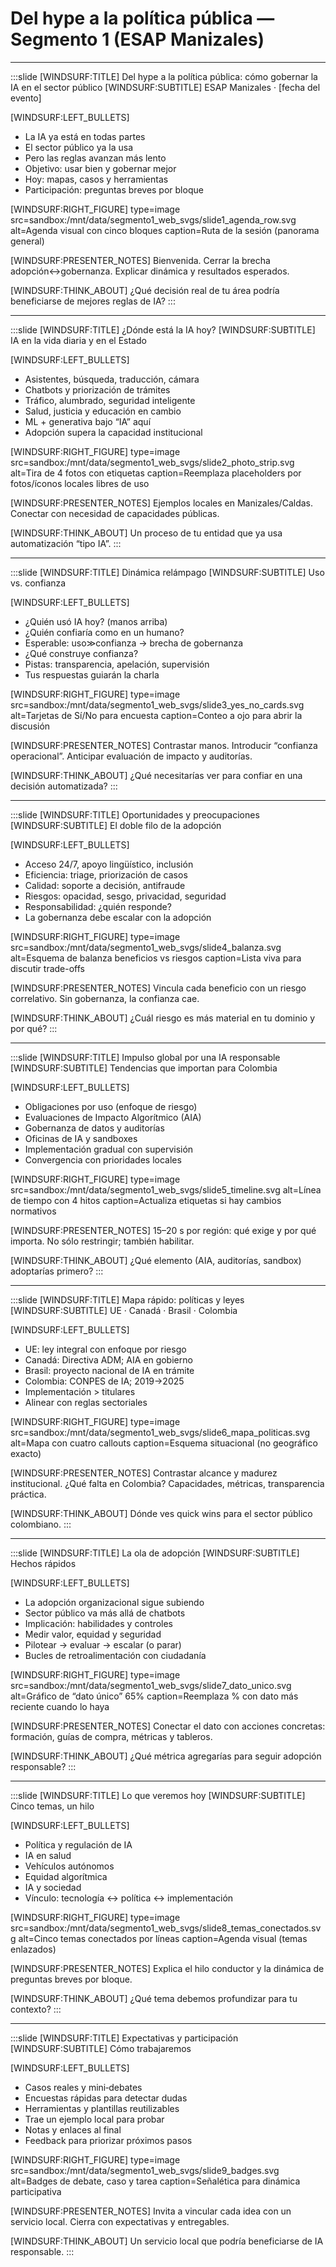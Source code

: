 
<!-- WINDSURF_PLAYBOOK v4 (web SVGs for Segment 1) -->
# Del hype a la política pública — Segmento 1 (ESAP Manizales)

---

:::slide
[WINDSURF:TITLE] Del hype a la política pública: cómo gobernar la IA en el sector público
[WINDSURF:SUBTITLE] ESAP Manizales · [fecha del evento]

[WINDSURF:LEFT_BULLETS]
- La IA ya está en todas partes
- El sector público ya la usa
- Pero las reglas avanzan más lento
- Objetivo: usar bien y gobernar mejor
- Hoy: mapas, casos y herramientas
- Participación: preguntas breves por bloque

[WINDSURF:RIGHT_FIGURE]
type=image
src=sandbox:/mnt/data/segmento1_web_svgs/slide1_agenda_row.svg
alt=Agenda visual con cinco bloques
caption=Ruta de la sesión (panorama general)

[WINDSURF:PRESENTER_NOTES]
Bienvenida. Cerrar la brecha adopción↔gobernanza. Explicar dinámica y resultados esperados.

[WINDSURF:THINK_ABOUT]
¿Qué decisión real de tu área podría beneficiarse de mejores reglas de IA?
:::

---

:::slide
[WINDSURF:TITLE] ¿Dónde está la IA hoy?
[WINDSURF:SUBTITLE] IA en la vida diaria y en el Estado

[WINDSURF:LEFT_BULLETS]
- Asistentes, búsqueda, traducción, cámara
- Chatbots y priorización de trámites
- Tráfico, alumbrado, seguridad inteligente
- Salud, justicia y educación en cambio
- ML + generativa bajo “IA” aquí
- Adopción supera la capacidad institucional

[WINDSURF:RIGHT_FIGURE]
type=image
src=sandbox:/mnt/data/segmento1_web_svgs/slide2_photo_strip.svg
alt=Tira de 4 fotos con etiquetas
caption=Reemplaza placeholders por fotos/íconos locales libres de uso

[WINDSURF:PRESENTER_NOTES]
Ejemplos locales en Manizales/Caldas. Conectar con necesidad de capacidades públicas.

[WINDSURF:THINK_ABOUT]
Un proceso de tu entidad que ya usa automatización “tipo IA”.
:::

---

:::slide
[WINDSURF:TITLE] Dinámica relámpago
[WINDSURF:SUBTITLE] Uso vs. confianza

[WINDSURF:LEFT_BULLETS]
- ¿Quién usó IA hoy? (manos arriba)
- ¿Quién confiaría como en un humano?
- Esperable: uso≫confianza → brecha de gobernanza
- ¿Qué construye confianza?
- Pistas: transparencia, apelación, supervisión
- Tus respuestas guiarán la charla

[WINDSURF:RIGHT_FIGURE]
type=image
src=sandbox:/mnt/data/segmento1_web_svgs/slide3_yes_no_cards.svg
alt=Tarjetas de Sí/No para encuesta
caption=Conteo a ojo para abrir la discusión

[WINDSURF:PRESENTER_NOTES]
Contrastar manos. Introducir “confianza operacional”. Anticipar evaluación de impacto y auditorías.

[WINDSURF:THINK_ABOUT]
¿Qué necesitarías ver para confiar en una decisión automatizada?
:::

---

:::slide
[WINDSURF:TITLE] Oportunidades y preocupaciones
[WINDSURF:SUBTITLE] El doble filo de la adopción

[WINDSURF:LEFT_BULLETS]
- Acceso 24/7, apoyo lingüístico, inclusión
- Eficiencia: triage, priorización de casos
- Calidad: soporte a decisión, antifraude
- Riesgos: opacidad, sesgo, privacidad, seguridad
- Responsabilidad: ¿quién responde?
- La gobernanza debe escalar con la adopción

[WINDSURF:RIGHT_FIGURE]
type=image
src=sandbox:/mnt/data/segmento1_web_svgs/slide4_balanza.svg
alt=Esquema de balanza beneficios vs riesgos
caption=Lista viva para discutir trade-offs

[WINDSURF:PRESENTER_NOTES]
Vincula cada beneficio con un riesgo correlativo. Sin gobernanza, la confianza cae.

[WINDSURF:THINK_ABOUT]
¿Cuál riesgo es más material en tu dominio y por qué?
:::

---

:::slide
[WINDSURF:TITLE] Impulso global por una IA responsable
[WINDSURF:SUBTITLE] Tendencias que importan para Colombia

[WINDSURF:LEFT_BULLETS]
- Obligaciones por uso (enfoque de riesgo)
- Evaluaciones de Impacto Algorítmico (AIA)
- Gobernanza de datos y auditorías
- Oficinas de IA y sandboxes
- Implementación gradual con supervisión
- Convergencia con prioridades locales

[WINDSURF:RIGHT_FIGURE]
type=image
src=sandbox:/mnt/data/segmento1_web_svgs/slide5_timeline.svg
alt=Línea de tiempo con 4 hitos
caption=Actualiza etiquetas si hay cambios normativos

[WINDSURF:PRESENTER_NOTES]
15–20 s por región: qué exige y por qué importa. No sólo restringir; también habilitar.

[WINDSURF:THINK_ABOUT]
¿Qué elemento (AIA, auditorías, sandbox) adoptarías primero?
:::

---

:::slide
[WINDSURF:TITLE] Mapa rápido: políticas y leyes
[WINDSURF:SUBTITLE] UE · Canadá · Brasil · Colombia

[WINDSURF:LEFT_BULLETS]
- UE: ley integral con enfoque por riesgo
- Canadá: Directiva ADM; AIA en gobierno
- Brasil: proyecto nacional de IA en trámite
- Colombia: CONPES de IA; 2019→2025
- Implementación > titulares
- Alinear con reglas sectoriales

[WINDSURF:RIGHT_FIGURE]
type=image
src=sandbox:/mnt/data/segmento1_web_svgs/slide6_mapa_politicas.svg
alt=Mapa con cuatro callouts
caption=Esquema situacional (no geográfico exacto)

[WINDSURF:PRESENTER_NOTES]
Contrastar alcance y madurez institucional. ¿Qué falta en Colombia? Capacidades, métricas, transparencia práctica.

[WINDSURF:THINK_ABOUT]
Dónde ves quick wins para el sector público colombiano.
:::

---

:::slide
[WINDSURF:TITLE] La ola de adopción
[WINDSURF:SUBTITLE] Hechos rápidos

[WINDSURF:LEFT_BULLETS]
- La adopción organizacional sigue subiendo
- Sector público va más allá de chatbots
- Implicación: habilidades y controles
- Medir valor, equidad y seguridad
- Pilotear → evaluar → escalar (o parar)
- Bucles de retroalimentación con ciudadanía

[WINDSURF:RIGHT_FIGURE]
type=image
src=sandbox:/mnt/data/segmento1_web_svgs/slide7_dato_unico.svg
alt=Gráfico de “dato único” 65%
caption=Reemplaza % con dato más reciente cuando lo haya

[WINDSURF:PRESENTER_NOTES]
Conectar el dato con acciones concretas: formación, guías de compra, métricas y tableros.

[WINDSURF:THINK_ABOUT]
¿Qué métrica agregarías para seguir adopción responsable?
:::

---

:::slide
[WINDSURF:TITLE] Lo que veremos hoy
[WINDSURF:SUBTITLE] Cinco temas, un hilo

[WINDSURF:LEFT_BULLETS]
- Política y regulación de IA
- IA en salud
- Vehículos autónomos
- Equidad algorítmica
- IA y sociedad
- Vínculo: tecnología ↔ política ↔ implementación

[WINDSURF:RIGHT_FIGURE]
type=image
src=sandbox:/mnt/data/segmento1_web_svgs/slide8_temas_conectados.svg
alt=Cinco temas conectados por líneas
caption=Agenda visual (temas enlazados)

[WINDSURF:PRESENTER_NOTES]
Explica el hilo conductor y la dinámica de preguntas breves por bloque.

[WINDSURF:THINK_ABOUT]
¿Qué tema debemos profundizar para tu contexto?
:::

---

:::slide
[WINDSURF:TITLE] Expectativas y participación
[WINDSURF:SUBTITLE] Cómo trabajaremos

[WINDSURF:LEFT_BULLETS]
- Casos reales y mini‑debates
- Encuestas rápidas para detectar dudas
- Herramientas y plantillas reutilizables
- Trae un ejemplo local para probar
- Notas y enlaces al final
- Feedback para priorizar próximos pasos

[WINDSURF:RIGHT_FIGURE]
type=image
src=sandbox:/mnt/data/segmento1_web_svgs/slide9_badges.svg
alt=Badges de debate, caso y tarea
caption=Señalética para dinámica participativa

[WINDSURF:PRESENTER_NOTES]
Invita a vincular cada idea con un servicio local. Cierra con expectativas y entregables.

[WINDSURF:THINK_ABOUT]
Un servicio local que podría beneficiarse de IA responsable.
:::

